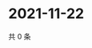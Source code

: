 # 2021-11-22

共 0 条

<!-- BEGIN WEIBO -->
<!-- 最后更新时间 Mon Nov 22 2021 02:16:22 GMT+0800 (China Standard Time) -->

<!-- END WEIBO -->
